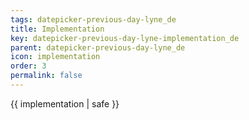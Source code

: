 ```yaml
---
tags: datepicker-previous-day-lyne_de
title: Implementation
key: datepicker-previous-day-lyne-implementation_de
parent: datepicker-previous-day-lyne_de
icon: implementation
order: 3
permalink: false  
---
```

 {{ implementation | safe }}


